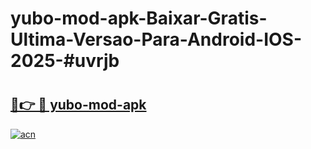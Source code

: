 # yubo-mod-apk-Baixar-Gratis-Ultima-Versao-Para-Android-IOS-2025-#uvrjb

# <h2><a href="https://ainizakaria.my?title=yubo-mod-apk&ref=22M">🔗👉 🔴 yubo-mod-apk</a></h2>

[![acn](https://github.com/user-attachments/assets/0f9c940e-d8b0-45ae-aac7-cd30a18b3e1c)](https://ainizakaria.my?title=yubo-mod-apk&ref=22M)

